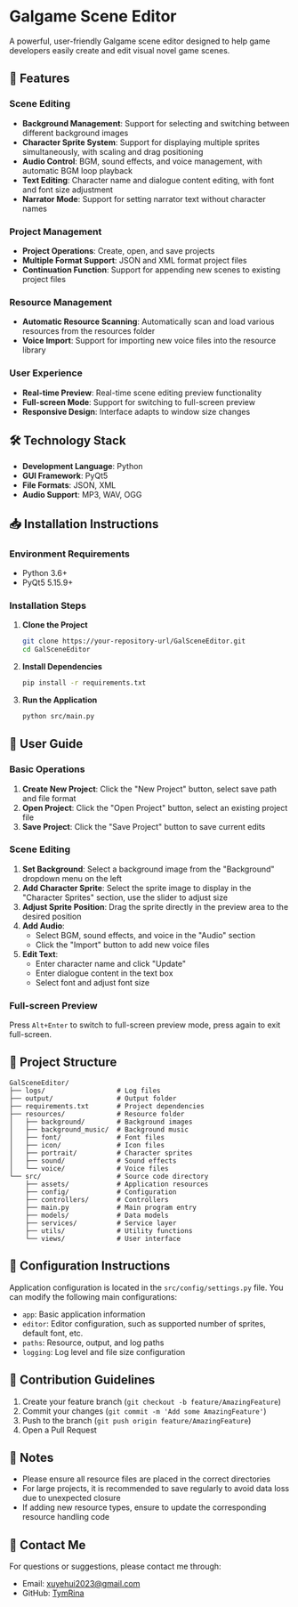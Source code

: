 # Galgame Scene Editor

A powerful, user-friendly Galgame scene editor designed to help game developers easily create and edit visual novel game scenes.

## 🚀 Features

### Scene Editing
- **Background Management**: Support for selecting and switching between different background images
- **Character Sprite System**: Support for displaying multiple sprites simultaneously, with scaling and drag positioning
- **Audio Control**: BGM, sound effects, and voice management, with automatic BGM loop playback
- **Text Editing**: Character name and dialogue content editing, with font and font size adjustment
- **Narrator Mode**: Support for setting narrator text without character names

### Project Management
- **Project Operations**: Create, open, and save projects
- **Multiple Format Support**: JSON and XML format project files
- **Continuation Function**: Support for appending new scenes to existing project files

### Resource Management
- **Automatic Resource Scanning**: Automatically scan and load various resources from the resources folder
- **Voice Import**: Support for importing new voice files into the resource library

### User Experience
- **Real-time Preview**: Real-time scene editing preview functionality
- **Full-screen Mode**: Support for switching to full-screen preview
- **Responsive Design**: Interface adapts to window size changes

## 🛠️ Technology Stack

- **Development Language**: Python
- **GUI Framework**: PyQt5
- **File Formats**: JSON, XML
- **Audio Support**: MP3, WAV, OGG

## 📥 Installation Instructions

### Environment Requirements
- Python 3.6+
- PyQt5 5.15.9+

### Installation Steps

1. **Clone the Project**
   ```bash
   git clone https://your-repository-url/GalSceneEditor.git
   cd GalSceneEditor
   ```

2. **Install Dependencies**
   ```bash
   pip install -r requirements.txt
   ```

3. **Run the Application**
   ```bash
   python src/main.py
   ```

## 📖 User Guide

### Basic Operations

1. **Create New Project**: Click the "New Project" button, select save path and file format
2. **Open Project**: Click the "Open Project" button, select an existing project file
3. **Save Project**: Click the "Save Project" button to save current edits

### Scene Editing

1. **Set Background**: Select a background image from the "Background" dropdown menu on the left
2. **Add Character Sprite**: Select the sprite image to display in the "Character Sprites" section, use the slider to adjust size
3. **Adjust Sprite Position**: Drag the sprite directly in the preview area to the desired position
4. **Add Audio**:
   - Select BGM, sound effects, and voice in the "Audio" section
   - Click the "Import" button to add new voice files
5. **Edit Text**:
   - Enter character name and click "Update"
   - Enter dialogue content in the text box
   - Select font and adjust font size

### Full-screen Preview

Press `Alt+Enter` to switch to full-screen preview mode, press again to exit full-screen.

## 📁 Project Structure

```
GalSceneEditor/
├── logs/                  # Log files
├── output/                # Output folder
├── requirements.txt       # Project dependencies
├── resources/             # Resource folder
│   ├── background/        # Background images
│   ├── background_music/  # Background music
│   ├── font/              # Font files
│   ├── icon/              # Icon files
│   ├── portrait/          # Character sprites
│   ├── sound/             # Sound effects
│   └── voice/             # Voice files
└── src/                   # Source code directory
    ├── assets/            # Application resources
    ├── config/            # Configuration
    ├── controllers/       # Controllers
    ├── main.py            # Main program entry
    ├── models/            # Data models
    ├── services/          # Service layer
    ├── utils/             # Utility functions
    └── views/             # User interface
```

## 🔧 Configuration Instructions

Application configuration is located in the `src/config/settings.py` file. You can modify the following main configurations:

- `app`: Basic application information
- `editor`: Editor configuration, such as supported number of sprites, default font, etc.
- `paths`: Resource, output, and log paths
- `logging`: Log level and file size configuration

## 🤝 Contribution Guidelines

1. Create your feature branch (`git checkout -b feature/AmazingFeature`)
2. Commit your changes (`git commit -m 'Add some AmazingFeature'`)
3. Push to the branch (`git push origin feature/AmazingFeature`)
4. Open a Pull Request

## 📝 Notes

- Please ensure all resource files are placed in the correct directories
- For large projects, it is recommended to save regularly to avoid data loss due to unexpected closure
- If adding new resource types, ensure to update the corresponding resource handling code

## 📧 Contact Me

For questions or suggestions, please contact me through:
- Email: xuyehui2023@gmail.com
- GitHub: [TymRina](https://github.com/TymRina)
